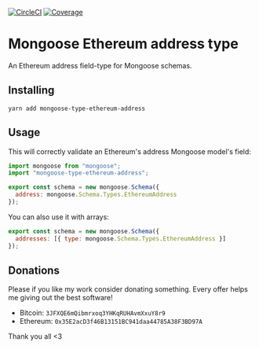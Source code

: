 [![CircleCI](https://circleci.com/gh/luzzif/mongoose-type-ethereum-address/tree/master.svg?style=svg)](https://circleci.com/gh/luzzif/mongoose-type-ethereum-address/tree/master)
[![Coverage](https://coveralls.io/repos/github/luzzif/mongoose-type-ethereum-address/badge.svg?branch=master)](https://coveralls.io/repos/github/luzzif/mongoose-type-ethereum-address?branch=master)

# Mongoose Ethereum address type

An Ethereum address field-type for Mongoose schemas.

## Installing

```
yarn add mongoose-type-ethereum-address
```

## Usage

This will correctly validate an Ethereum's address Mongoose model's field:

```js
import mongoose from "mongoose";
import "mongoose-type-ethereum-address";

export const schema = new mongoose.Schema({
  address: mongoose.Schema.Types.EthereumAddress
});
```

You can also use it with arrays:

```js
export const schema = new mongoose.Schema({
  addresses: [{ type: mongoose.Schema.Types.EthereumAddress }]
});
```

## Donations

Please if you like my work consider donating something. Every offer helps me
giving out the best software!

- Bitcoin: `3JFXQE6mQibmrxoq3YHKqRUHAvmXxuY8r9`
- Ethereum: `0x35E2acD3f46B13151BC941daa44785A38F3BD97A`

Thank you all <3
